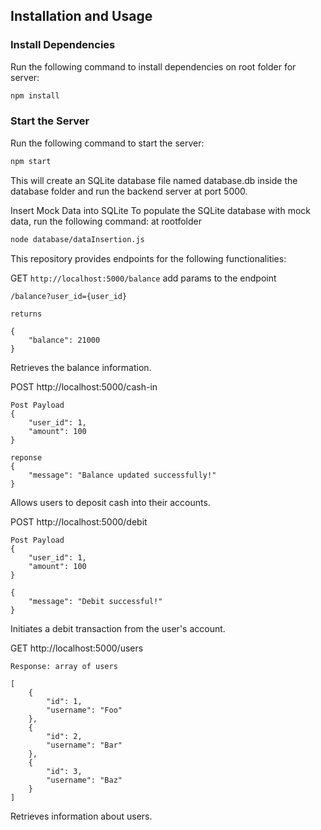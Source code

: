 ## Installation and Usage

### Install Dependencies
Run the following command to install dependencies on root folder for server:
```sh
npm install
```

### Start the Server
Run the following command to start the server:
```sh
npm start
```

This will create an SQLite database file named database.db inside the database folder and run the backend server at port 5000.

Insert Mock Data into SQLite
To populate the SQLite database with mock data, run the following command:
at rootfolder

```sh
node database/dataInsertion.js
```


This repository provides endpoints for the following functionalities:

GET ```http://localhost:5000/balance```
    add params to the endpoint

    /balance?user_id={user_id}

    returns

    {
        "balance": 21000
    }

Retrieves the balance information.


POST http://localhost:5000/cash-in

    Post Payload 
    {
        "user_id": 1,
        "amount": 100
    }

    reponse
    {
        "message": "Balance updated successfully!"
    }
Allows users to deposit cash into their accounts.

POST http://localhost:5000/debit

    Post Payload
    {
        "user_id": 1,
        "amount": 100
    }

    {
        "message": "Debit successful!"
    }
Initiates a debit transaction from the user's account.

GET http://localhost:5000/users

    Response: array of users

    [
        {
            "id": 1,
            "username": "Foo"
        },
        {
            "id": 2,
            "username": "Bar"
        },
        {
            "id": 3,
            "username": "Baz"
        }
    ]

Retrieves information about users.